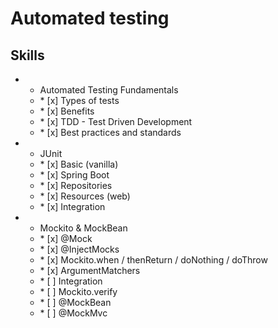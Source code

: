 # Automated testing

## Skills
<ul>
  <li>
    <ul>
      <li>
          Automated Testing Fundamentals
      <li>* [x] Types of tests</li>
      <li>* [x] Benefits</li>
      <li>* [x] TDD - Test Driven Development</li>
      <li>* [x] Best practices and standards</li>
    </ul>
 </li>
      
  <li>
      <ul>
       <li>
          JUnit
            <li>* [x] Basic (vanilla)</li>
            <li>* [x] Spring Boot</li>
            <li>* [x] Repositories</li>
            <li>* [x] Resources (web)</li>
            <li>* [x] Integration</li>
        </li>
     </ul>
  </li>
  
   <li>
      <ul>
       <li>
          Mockito & MockBean
            <li>* [x] @Mock</li>
            <li>* [x] @InjectMocks</li>
            <li>* [x] Mockito.when / thenReturn / doNothing / doThrow</li>
            <li>* [x] ArgumentMatchers</li>
            <li>* [ ] Integration</li>
            <li>* [ ] Mockito.verify</li>
            <li>* [ ] @MockBean</li>
            <li>* [ ] @MockMvc</li>
        </li>
     </ul>
  </li>
</ul>









